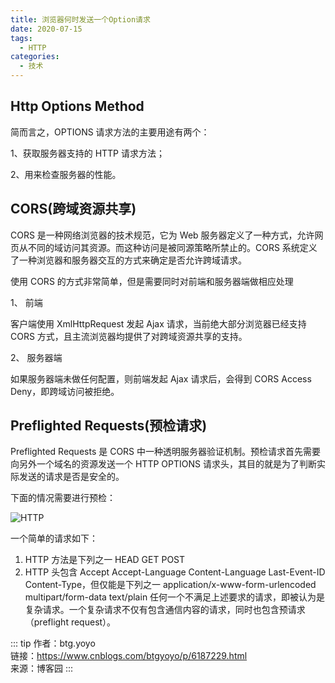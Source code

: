 ```yaml
---
title: 浏览器何时发送一个Option请求
date: 2020-07-15
tags:
  - HTTP
categories:
  - 技术
---
```


## Http Options Method

简而言之，OPTIONS 请求方法的主要用途有两个：

1、获取服务器支持的 HTTP 请求方法；

2、用来检查服务器的性能。

## CORS(跨域资源共享)

CORS 是一种网络浏览器的技术规范，它为 Web 服务器定义了一种方式，允许网页从不同的域访问其资源。而这种访问是被同源策略所禁止的。CORS 系统定义了一种浏览器和服务器交互的方式来确定是否允许跨域请求。

使用 CORS 的方式非常简单，但是需要同时对前端和服务器端做相应处理

1、 前端

客户端使用 XmlHttpRequest 发起 Ajax 请求，当前绝大部分浏览器已经支持 CORS 方式，且主流浏览器均提供了对跨域资源共享的支持。

2、 服务器端

如果服务器端未做任何配置，则前端发起 Ajax 请求后，会得到 CORS Access Deny，即跨域访问被拒绝。

## Preflighted Requests(预检请求)

Preflighted Requests 是 CORS 中一种透明服务器验证机制。预检请求首先需要向另外一个域名的资源发送一个 HTTP OPTIONS 请求头，其目的就是为了判断实际发送的请求是否是安全的。

下面的情况需要进行预检：

![HTTP](https://vkceyugu.cdn.bspapp.com/VKCEYUGU-0649cea2-eb34-44bc-b1a4-315b89ff0f52/317174cb-55cc-405c-8c74-fcbe96fd5c9c.png)

一个简单的请求如下：

1. HTTP 方法是下列之一
   HEAD
   GET
   POST
2. HTTP 头包含
   Accept
   Accept-Language
   Content-Language
   Last-Event-ID
   Content-Type，但仅能是下列之一
   application/x-www-form-urlencoded
   multipart/form-data
   text/plain
   任何一个不满足上述要求的请求，即被认为是复杂请求。一个复杂请求不仅有包含通信内容的请求，同时也包含预请求（preflight request）。

::: tip
作者：btg.yoyo <br>
链接：https://www.cnblogs.com/btgyoyo/p/6187229.html <br>
来源：博客园
:::
